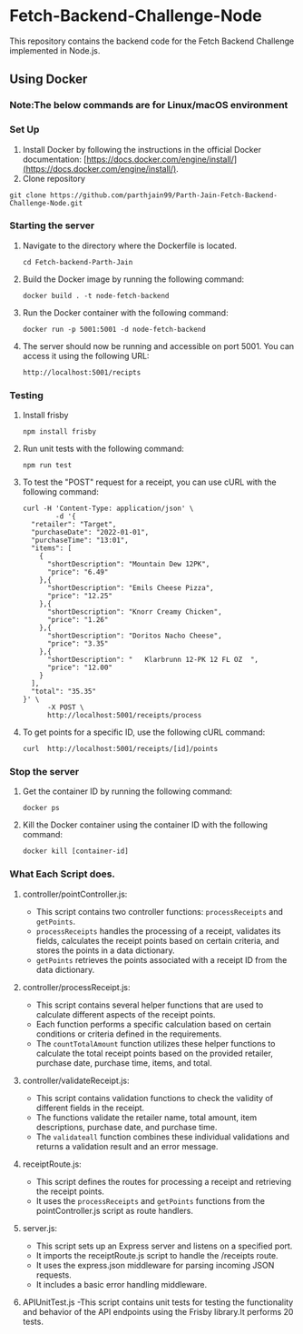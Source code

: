 # Fetch-Backend-Challenge-Node

This repository contains the backend code for the Fetch Backend Challenge implemented in Node.js.

## Using Docker

### Note:The below commands are for Linux/macOS environment

### Set Up

1. Install Docker by following the instructions in the official Docker documentation: [https://docs.docker.com/engine/install/](https://docs.docker.com/engine/install/).
2. Clone repository

```
git clone https://github.com/parthjain99/Parth-Jain-Fetch-Backend-Challenge-Node.git
```

### Starting the server

1. Navigate to the directory where the Dockerfile is located.

   ```
   cd Fetch-backend-Parth-Jain
   ```
2. Build the Docker image by running the following command:

   ```
   docker build . -t node-fetch-backend
   ```
3. Run the Docker container with the following command:

   ```
   docker run -p 5001:5001 -d node-fetch-backend
   ```
4. The server should now be running and accessible on port 5001. You can access it using the following URL:

   ```
   http://localhost:5001/recipts
   ```

### Testing

1. Install frisby

   ```
   npm install frisby
   ```
2. Run unit tests with the following command:

   ```
   npm run test
   ```
3. To test the "POST" request for a receipt, you can use cURL with the following command:

   ```
   curl -H 'Content-Type: application/json' \
           -d '{
     "retailer": "Target",
     "purchaseDate": "2022-01-01",
     "purchaseTime": "13:01",
     "items": [
       {
         "shortDescription": "Mountain Dew 12PK",
         "price": "6.49"
       },{
         "shortDescription": "Emils Cheese Pizza",
         "price": "12.25"
       },{
         "shortDescription": "Knorr Creamy Chicken",
         "price": "1.26"
       },{
         "shortDescription": "Doritos Nacho Cheese",
         "price": "3.35"
       },{
         "shortDescription": "   Klarbrunn 12-PK 12 FL OZ  ",
         "price": "12.00"
       }
     ],
     "total": "35.35"
   }' \
         -X POST \
         http://localhost:5001/receipts/process
   ```
4. To get points for a specific ID, use the following cURL command:

   ```
   curl  http://localhost:5001/receipts/[id]/points
   ```

### Stop the server

1. Get the container ID by running the following command:

   ```
   docker ps
   ```
2. Kill the Docker container using the container ID with the following command:

   ```
   docker kill [container-id]
   ```

### What Each Script does.

1. controller/pointController.js:

   - This script contains two controller functions: `processReceipts` and `getPoints`.
   - `processReceipts` handles the processing of a receipt, validates its fields, calculates the receipt points based on certain criteria, and stores the points in a data dictionary.
   - `getPoints` retrieves the points associated with a receipt ID from the data dictionary.
2. controller/processReceipt.js:

   - This script contains several helper functions that are used to calculate different aspects of the receipt points.
   - Each function performs a specific calculation based on certain conditions or criteria defined in the requirements.
   - The `countTotalAmount` function utilizes these helper functions to calculate the total receipt points based on the provided retailer, purchase date, purchase time, items, and total.
3. controller/validateReceipt.js:

   - This script contains validation functions to check the validity of different fields in the receipt.
   - The functions validate the retailer name, total amount, item descriptions, purchase date, and purchase time.
   - The `validateall` function combines these individual validations and returns a validation result and an error message.
4. receiptRoute.js:

   - This script defines the routes for processing a receipt and retrieving the receipt points.
   - It uses the `processReceipts` and `getPoints` functions from the pointController.js script as route handlers.
5. server.js:

   - This script sets up an Express server and listens on a specified port.
   - It imports the receiptRoute.js script to handle the /receipts route.
   - It uses the express.json middleware for parsing incoming JSON requests.
   - It includes a basic error handling middleware.
6. APIUnitTest.js
   -This script contains unit tests for testing the functionality and behavior of the API endpoints using the Frisby library.It performs 20 tests.
